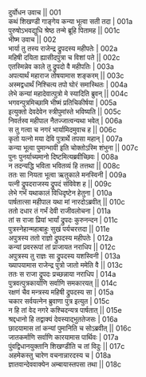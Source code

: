 दुर्योधन उवाच ||	001    
कथं शिखण्डी गाङ्गेय कन्या भूत्वा सती तदा |	001a  
पुरुषोऽभवद्युधि श्रेष्ठ तन्मे ब्रूहि पितामह ||	001c  
भीष्म उवाच ||	002    
भार्या तु तस्य राजेन्द्र द्रुपदस्य महीपतेः |	002a  
महिषी दयिता ह्यासीदपुत्रा च विशां पते ||	002c  
एतस्मिन्नेव काले तु द्रुपदो वै महीपतिः |	003a  
अपत्यार्थं महाराज तोषयामास शङ्करम् ||	003c  
अस्मद्वधार्थं निश्चित्य तपो घोरं समास्थितः |	004a  
लेभे कन्यां महादेवात्पुत्रो मे स्यादिति ब्रुवन् ||	004c  
भगवन्पुत्रमिच्छामि भीष्मं प्रतिचिकीर्षया |	005a  
इत्युक्तो देवदेवेन स्त्रीपुमांस्ते भविष्यति ||	005c  
निवर्तस्व महीपाल नैतज्जात्वन्यथा भवेत् |	006a  
स तु गत्वा च नगरं भार्यामिदमुवाच ह ||	006c  
कृतो यत्नो मया देवि पुत्रार्थे तपसा महान् |	007a  
कन्या भूत्वा पुमान्भावी इति चोक्तोऽस्मि शंभुना ||	007c  
पुनः पुनर्याच्यमानो दिष्टमित्यब्रवीच्छिवः |	008a  
न तदन्यद्धि भविता भवितव्यं हि तत्तथा ||	008c  
ततः सा नियता भूत्वा ऋतुकाले मनस्विनी |	009a  
पत्नी द्रुपदराजस्य द्रुपदं संविवेश ह ||	009c  
लेभे गर्भं यथाकालं विधिदृष्टेन हेतुना |	010a  
पार्षतात्सा महीपाल यथा मां नारदोऽब्रवीत् ||	010c  
ततो दधार तं गर्भं देवी राजीवलोचना |	011a  
तां स राजा प्रियां भार्यां द्रुपदः कुरुनन्दन |	011c  
पुत्रस्नेहान्महाबाहुः सुखं पर्यचरत्तदा ||	011e   
अपुत्रस्य ततो राज्ञो द्रुपदस्य महीपतेः |	012a  
कन्यां प्रवररूपां तां प्राजायत नराधिप ||	012c  
अपुत्रस्य तु राज्ञः सा द्रुपदस्य यशस्विनी |	013a  
ख्यापयामास राजेन्द्र पुत्रो जातो ममेति वै ||	013c  
ततः स राजा द्रुपदः प्रच्छन्नाया नराधिप |	014a  
पुत्रवत्पुत्रकार्याणि सर्वाणि समकारयत् ||	014c  
रक्षणं चैव मन्त्रस्य महिषी द्रुपदस्य सा |	015a  
चकार सर्वयत्नेन ब्रुवाणा पुत्र इत्युत |	015c  
न हि तां वेद नगरे कश्चिदन्यत्र पार्षतात् ||	015e   
श्रद्दधानो हि तद्वाक्यं देवस्याद्भुततेजसः |	016a  
छादयामास तां कन्यां पुमानिति च सोऽब्रवीत् ||	016c  
जातकर्माणि सर्वाणि कारयामास पार्थिवः |	017a  
पुंवद्विधानयुक्तानि शिखण्डीति च तां विदुः ||	017c  
अहमेकस्तु चारेण वचनान्नारदस्य च |	018a  
ज्ञातवान्देववाक्येन अम्बायास्तपसा तथा ||	018c  
